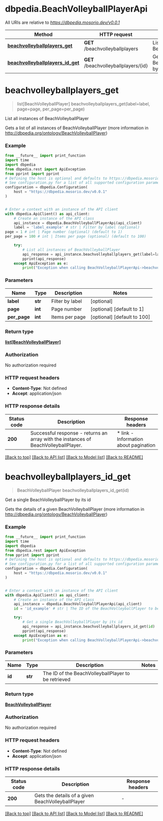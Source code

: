 # dbpedia.BeachVolleyballPlayerApi

All URIs are relative to *https://dbpedia.mosorio.dev/v0.0.1*

Method | HTTP request | Description
------------- | ------------- | -------------
[**beachvolleyballplayers_get**](BeachVolleyballPlayerApi.md#beachvolleyballplayers_get) | **GET** /beachvolleyballplayers | List all instances of BeachVolleyballPlayer
[**beachvolleyballplayers_id_get**](BeachVolleyballPlayerApi.md#beachvolleyballplayers_id_get) | **GET** /beachvolleyballplayers/{id} | Get a single BeachVolleyballPlayer by its id


# **beachvolleyballplayers_get**
> list[BeachVolleyballPlayer] beachvolleyballplayers_get(label=label, page=page, per_page=per_page)

List all instances of BeachVolleyballPlayer

Gets a list of all instances of BeachVolleyballPlayer (more information in http://dbpedia.org/ontology/BeachVolleyballPlayer)

### Example

```python
from __future__ import print_function
import time
import dbpedia
from dbpedia.rest import ApiException
from pprint import pprint
# Defining the host is optional and defaults to https://dbpedia.mosorio.dev/v0.0.1
# See configuration.py for a list of all supported configuration parameters.
configuration = dbpedia.Configuration(
    host = "https://dbpedia.mosorio.dev/v0.0.1"
)


# Enter a context with an instance of the API client
with dbpedia.ApiClient() as api_client:
    # Create an instance of the API class
    api_instance = dbpedia.BeachVolleyballPlayerApi(api_client)
    label = 'label_example' # str | Filter by label (optional)
page = 1 # int | Page number (optional) (default to 1)
per_page = 100 # int | Items per page (optional) (default to 100)

    try:
        # List all instances of BeachVolleyballPlayer
        api_response = api_instance.beachvolleyballplayers_get(label=label, page=page, per_page=per_page)
        pprint(api_response)
    except ApiException as e:
        print("Exception when calling BeachVolleyballPlayerApi->beachvolleyballplayers_get: %s\n" % e)
```

### Parameters

Name | Type | Description  | Notes
------------- | ------------- | ------------- | -------------
 **label** | **str**| Filter by label | [optional] 
 **page** | **int**| Page number | [optional] [default to 1]
 **per_page** | **int**| Items per page | [optional] [default to 100]

### Return type

[**list[BeachVolleyballPlayer]**](BeachVolleyballPlayer.md)

### Authorization

No authorization required

### HTTP request headers

 - **Content-Type**: Not defined
 - **Accept**: application/json

### HTTP response details
| Status code | Description | Response headers |
|-------------|-------------|------------------|
**200** | Successful response - returns an array with the instances of BeachVolleyballPlayer. |  * link - Information about pagination <br>  |

[[Back to top]](#) [[Back to API list]](../README.md#documentation-for-api-endpoints) [[Back to Model list]](../README.md#documentation-for-models) [[Back to README]](../README.md)

# **beachvolleyballplayers_id_get**
> BeachVolleyballPlayer beachvolleyballplayers_id_get(id)

Get a single BeachVolleyballPlayer by its id

Gets the details of a given BeachVolleyballPlayer (more information in http://dbpedia.org/ontology/BeachVolleyballPlayer)

### Example

```python
from __future__ import print_function
import time
import dbpedia
from dbpedia.rest import ApiException
from pprint import pprint
# Defining the host is optional and defaults to https://dbpedia.mosorio.dev/v0.0.1
# See configuration.py for a list of all supported configuration parameters.
configuration = dbpedia.Configuration(
    host = "https://dbpedia.mosorio.dev/v0.0.1"
)


# Enter a context with an instance of the API client
with dbpedia.ApiClient() as api_client:
    # Create an instance of the API class
    api_instance = dbpedia.BeachVolleyballPlayerApi(api_client)
    id = 'id_example' # str | The ID of the BeachVolleyballPlayer to be retrieved

    try:
        # Get a single BeachVolleyballPlayer by its id
        api_response = api_instance.beachvolleyballplayers_id_get(id)
        pprint(api_response)
    except ApiException as e:
        print("Exception when calling BeachVolleyballPlayerApi->beachvolleyballplayers_id_get: %s\n" % e)
```

### Parameters

Name | Type | Description  | Notes
------------- | ------------- | ------------- | -------------
 **id** | **str**| The ID of the BeachVolleyballPlayer to be retrieved | 

### Return type

[**BeachVolleyballPlayer**](BeachVolleyballPlayer.md)

### Authorization

No authorization required

### HTTP request headers

 - **Content-Type**: Not defined
 - **Accept**: application/json

### HTTP response details
| Status code | Description | Response headers |
|-------------|-------------|------------------|
**200** | Gets the details of a given BeachVolleyballPlayer |  -  |

[[Back to top]](#) [[Back to API list]](../README.md#documentation-for-api-endpoints) [[Back to Model list]](../README.md#documentation-for-models) [[Back to README]](../README.md)

